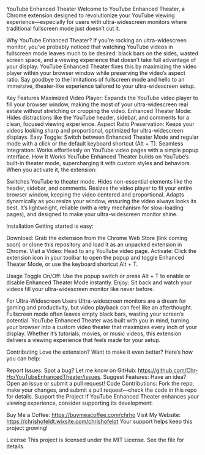 YouTube Enhanced Theater
Welcome to YouTube Enhanced Theater, a Chrome extension designed to revolutionize your YouTube viewing experience—especially for users with ultra-widescreen monitors where traditional fullscreen mode just doesn’t cut it.

Why YouTube Enhanced Theater?
If you’re rocking an ultra-widescreen monitor, you’ve probably noticed that watching YouTube videos in fullscreen mode leaves much to be desired: black bars on the sides, wasted screen space, and a viewing experience that doesn’t take full advantage of your display. YouTube Enhanced Theater fixes this by maximizing the video player within your browser window while preserving the video’s aspect ratio. Say goodbye to the limitations of fullscreen mode and hello to an immersive, theater-like experience tailored to your ultra-widescreen setup.

Key Features
Maximized Video Player: Expands the YouTube video player to fill your browser window, making the most of your ultra-widescreen real estate without stretching or cropping the video.
Enhanced Theater Mode: Hides distractions like the YouTube header, sidebar, and comments for a clean, focused viewing experience.
Aspect Ratio Preservation: Keeps your videos looking sharp and proportional, optimized for ultra-widescreen displays.
Easy Toggle: Switch between Enhanced Theater Mode and regular mode with a click or the default keyboard shortcut (Alt + T).
Seamless Integration: Works effortlessly on YouTube video pages with a simple popup interface.
How It Works
YouTube Enhanced Theater builds on YouTube’s built-in theater mode, supercharging it with custom styles and behaviors. When you activate it, the extension:

Switches YouTube to theater mode.
Hides non-essential elements like the header, sidebar, and comments.
Resizes the video player to fit your entire browser window, keeping the video centered and proportional.
Adapts dynamically as you resize your window, ensuring the video always looks its best.
It’s lightweight, reliable (with a retry mechanism for slow-loading pages), and designed to make your ultra-widescreen monitor shine.

Installation
Getting started is easy:

Download: Grab the extension from the Chrome Web Store (link coming soon) or clone this repository and load it as an unpacked extension in Chrome.
Visit a Video: Head to any YouTube video page.
Activate: Click the extension icon in your toolbar to open the popup and toggle Enhanced Theater Mode, or use the keyboard shortcut Alt + T.

Usage
Toggle On/Off: Use the popup switch or press Alt + T to enable or disable Enhanced Theater Mode instantly.
Enjoy: Sit back and watch your videos fill your ultra-widescreen monitor like never before.

For Ultra-Widescreen Users
Ultra-widescreen monitors are a dream for gaming and productivity, but video playback can feel like an afterthought. Fullscreen mode often leaves empty black bars, wasting your screen’s potential. YouTube Enhanced Theater was built with you in mind, turning your browser into a custom video theater that maximizes every inch of your display. Whether it’s tutorials, movies, or music videos, this extension delivers a viewing experience that feels made for your setup.

Contributing
Love the extension? Want to make it even better? Here’s how you can help:

Report Issues: Spot a bug? Let me know on GitHub: https://github.com/Chr-Ho/YouTubeEnhancedTheater/issues.
Suggest Features: Have an idea? Open an issue or submit a pull request!
Code Contributions: Fork the repo, make your changes, and submit a pull request—check the code in this repo for details.
Support the Project
If YouTube Enhanced Theater enhances your viewing experience, consider supporting its development:

Buy Me a Coffee: https://buymeacoffee.com/chrho
Visit My Website: https://chrishofeldt.wixsite.com/chrishofeldt
Your support helps keep this project growing!

License
This project is licensed under the MIT License. See the  file for details.
